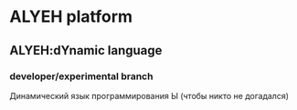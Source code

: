 # ALYEH platform
## ALYEH:dYnamic language
### developer/experimental branch
Динамический язык программирования Ы (чтобы никто не догадался)
